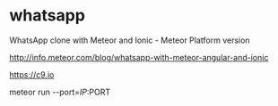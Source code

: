 # whatsapp
WhatsApp clone with Meteor and Ionic - Meteor Platform version

http://info.meteor.com/blog/whatsapp-with-meteor-angular-and-ionic

https://c9.io

meteor run --port=$IP:$PORT
